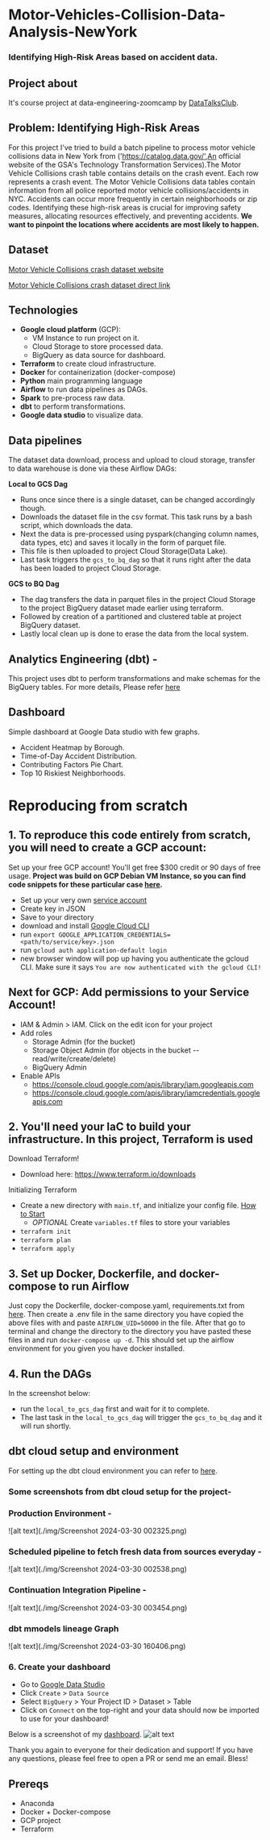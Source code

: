 # Motor-Vehicles-Collision-Data-Analysis-NewYork
### Identifying High-Risk Areas based on accident data.

## Project about 
It's course project at data-engineering-zoomcamp by [DataTalksClub](https://github.com/DataTalksClub/data-engineering-zoomcamp).

## Problem: Identifying High-Risk Areas
For this project I've tried to build a batch pipeline to process motor vehicle collisions data in New York from ('https://catalog.data.gov/',An official website of the GSA's Technology Transformation Services).The Motor Vehicle Collisions crash table contains details on the crash event. Each row represents a crash event. The Motor Vehicle Collisions data tables contain information from all police reported motor vehicle collisions/accidents in NYC. 
Accidents can occur more frequently in certain neighborhoods or zip codes. Identifying these high-risk areas is crucial for improving safety measures, allocating resources effectively, and preventing accidents. **We want to pinpoint the locations where accidents are most likely to happen.**

## Dataset
[Motor Vehicle Collisions crash dataset website](https://catalog.data.gov/dataset/motor-vehicle-collisions-crashes/resource/b5a431d2-4832-43a6-9334-86b62bdb033f)

[Motor Vehicle Collisions crash dataset direct link](https://data.cityofnewyork.us/api/views/h9gi-nx95/rows.csv?accessType=DOWNLOAD)

## Technologies
- **Google cloud platform** (GCP):
  - VM Instance to run project on it.
  - Cloud Storage to store processed data.
  - BigQuery as data source for dashboard.
- **Terraform** to create cloud infrastructure.
- **Docker** for containerization (docker-compose)
- **Python** main programming language
- **Airflow** to run data pipelines as DAGs.
- **Spark** to pre-process raw data.
- **dbt** to perform transformations. 
- **Google data studio** to visualize data.

## Data pipelines
The dataset data download, process and upload to cloud storage, transfer to data warehouse is done via these Airflow DAGs:

**Local to GCS Dag** 
  - Runs once since there is a single dataset, can be changed accordingly though. 
  - Downloads the dataset file in the csv format. This task runs by a bash script, which downloads the data. 
  - Next the data is pre-processed using pyspark(changing column names, data types, etc) and saves it locally in the form of parquet file. 
  - This file is then uploaded to project Cloud Storage(Data Lake).
  - Last task triggers the <code>gcs_to_bq_dag</code> so that it runs right after the data has been loaded to project Cloud Storage.

 **GCS to BQ Dag**
  - The dag transfers the data in parquet files in the project Cloud Storage to the project BigQuery dataset made earlier using terraform.
  - Followed by creation of a partitioned and clustered table at project BigQuery dataset.
  - Lastly local clean up is done to erase the data from the local system.

## Analytics Engineering (dbt) - 
This project uses dbt to perform transformations and make schemas for the BigQuery tables.
For more details, Please refer [here](https://github.com/adityachaudhary99/Motor-Vehicles-Collision-Data-Analysis-NewYork/blob/main/5_dbt/)

## Dashboard
Simple dashboard at Google Data studio with few graphs.
- Accident Heatmap by Borough.
- Time-of-Day​ Accident Distribution.​
- Contributing Factors Pie Chart​.
- Top 10 Riskiest Neighborhoods.

# Reproducing from scratch
## 1. To reproduce this code entirely from scratch, you will need to create a GCP account:
Set up your free GCP account! You'll get free $300 credit or 90 days of free usage.
**Project was build on GCP Debian VM Instance, so you can find code snippets for these particular case [here](https://github.com/adityachaudhary99/Motor-Vehicles-Collision-Data-Analysis-NewYork/blob/main/pre-reqs.md).**

* Set up your  very own [service account](https://cloud.google.com/)
* Create key in JSON
* Save to your directory
* download and install [Google Cloud CLI](https://cloud.google.com/sdk/docs/install)
* run `export GOOGLE_APPLICATION_CREDENTIALS=<path/to/service/key>.json`
* run `gcloud auth application-default login`
* new browser window will pop up having you authenticate the gcloud CLI. Make sure it says `You are now authenticated with the gcloud CLI!`

## Next for GCP: Add permissions to your Service Account!
* IAM & Admin > IAM. Click on the edit icon for your project
* Add roles
    * Storage Admin (for the bucket)
    * Storage Object Admin (for objects in the bucket -- read/write/create/delete)
    * BigQuery Admin
* Enable APIs
    * https://console.cloud.google.com/apis/library/iam.googleapis.com
    * https://console.cloud.google.com/apis/library/iamcredentials.googleapis.com

## 2. You'll need your IaC to build your infrastructure. In this project, Terraform is used
Download Terraform!
* Download here: https://www.terraform.io/downloads

Initializing Terraform
* Create a new directory with `main.tf`, and initialize your config file. [How to Start](https://learn.hashicorp.com/tutorials/terraform/google-cloud-platform-build?in=terraform/gcp-get-started)
    * *OPTIONAL* Create `variables.tf` files to store your variables
* `terraform init`
* `terraform plan`
* `terraform apply`

## 3. Set up Docker, Dockerfile, and docker-compose to run Airflow
Just copy the Dockerfile, docker-compose.yaml, requirements.txt from [here](https://github.com/adityachaudhary99/Motor-Vehicles-Collision-Data-Analysis-NewYork/tree/main/3_airflow/airflow). Then create a .env file in the same directory you have copied the above files with and paste `AIRFLOW_UID=50000` in the file. After that go to terminal and change the directory to the directory you have pasted these files in and run `docker-compose up -d`. This should set up the airflow environment for you given you have docker installed.

## 4. Run the DAGs
In the screenshot below:
* run the `local_to_gcs_dag` first and wait for it to complete. 
* The last task in the `local_to_gcs_dag` will trigger the `gcs_to_bq_dag` and it will run shortly.

## dbt cloud setup and environment
For setting up the dbt cloud environment you can refer to [here](https://github.com/DataTalksClub/data-engineering-zoomcamp/blob/main/04-analytics-engineering/dbt_cloud_setup.md).

### Some screenshots from dbt cloud setup for the project-
### Production Environment - 
![alt text](./img/Screenshot 2024-03-30 002325.png)

### Scheduled pipeline to fetch fresh data from sources everyday -  
![alt text](./img/Screenshot 2024-03-30 002538.png)

### Continuation Integration Pipeline -
![alt text](./img/Screenshot 2024-03-30 003454.png)

### dbt mmodels lineage Graph
![alt text](./img/Screenshot 2024-03-30 160406.png)

### 6. Create your dashboard
* Go to [Google Data Studio](https://datastudio.google.com) 
* Click `Create` > `Data Source`
* Select `BigQuery` > Your Project ID > Dataset > Table
* Click on `Connect` on the top-right and your data should now be imported to use for your dashboard!

Below is a screenshot of my [dashboard](https://lookerstudio.google.com/reporting/c86f75eb-00f6-4b0f-8175-3f9ebd2e65df).
![alt text](./img/Dashboard.png)

Thank you again to everyone for their dedication and support! If you have any questions, please feel free to open a PR or send me an email. Bless!
## Prereqs
- Anaconda
- Docker + Docker-compose
- GCP project
- Terraform
